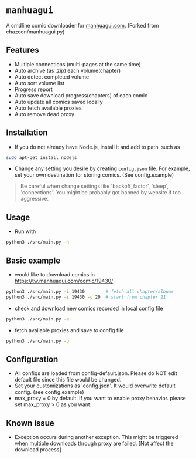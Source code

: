 # `manhuagui`

A cmdline comic downloader for [manhuagui.com](https://tw.manhuagui.com/).
(Forked from chazeon/manhuagui.py)

## Features

- Multiple connections (multi-pages at the same time)
- Auto archive (as .zip) each volume(chapter)
- Auto detect completed volume
- Auto sort volume list
- Progress report
- Auto save download progress(chapters) of each comic
- Auto update all comics saved locally
- Auto fetch available proxies
- Auto remove dead proxy

## Installation

- If you do not already have Node.js, install it and add to path, such as

```bash
sudo apt-get install nodejs
```

- Change any setting you desire by creating `config.json` file. For example, set your own destination for storing comics. (See config.example)

> Be careful when change settings like 'backoff_factor', 'sleep', 'connections'. You might be probably got banned by website if too aggressive.

## Usage

- Run with

```bash
python3 ./src/main.py -h
```

## Basic example

- would like to download comics in <https://tw.manhuagui.com/comic/19430/>

```bash
python3 ./src/main.py -i 19430        # fetch all chapter/albums
python3 ./src/main.py -i 19430 -c 20  # start from chapter 21
```

- check and download new comics recorded in local config file

```bash
python3 ./src/main.py -a
```

- fetch available proxies and save to config file

```bash
python3 ./src/main.py -u
```

## Configuration

- All configs are loaded from config-default.json. Please do NOT edit default file since this file would be changed.
- Set your customizations as 'config.json'. It would overwrite default config. (see config.example)
- max_proxy = 0 by default. If you want to enable proxy behavior. please set max_proxy > 0 as you want.

## Known issue

- Exception occurs during another exception. This might be triggered when multiple downloads through proxy are failed. [Not affect the download process]
